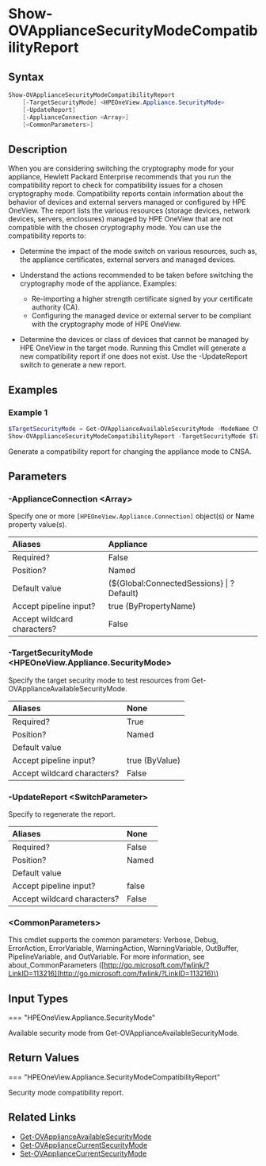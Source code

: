﻿---
description: Generate or show security mode compatability report. 
---

# Show-OVApplianceSecurityModeCompatibilityReport

## Syntax

```powershell
Show-OVApplianceSecurityModeCompatibilityReport
    [-TargetSecurityMode] <HPEOneView.Appliance.SecurityMode>
    [-UpdateReport]
    [-ApplianceConnection <Array>]
    [<CommonParameters>]
```

## Description

When you are considering switching the cryptography mode for your appliance, Hewlett Packard Enterprise recommends that you run the compatibility report to check for compatibility issues for a chosen cryptography mode. Compatibility reports contain information about the behavior of devices and external servers managed or configured by HPE OneView. The report lists the various resources (storage devices, network devices, servers, enclosures) managed by HPE OneView that are not compatible with the chosen cryptography mode. You can use the compatibility reports to:

*  Determine the impact of the mode switch on various resources, such as, the appliance certificates, external servers and managed devices. 
*  Understand the actions recommended to be taken before switching the cryptography mode of the appliance. Examples: 

    *  Re-importing a higher strength certificate signed by your certificate authority (CA).
    *  Configuring the managed device or external server to be compliant with the cryptography mode of HPE OneView.

*  Determine the devices or class of devices that cannot be managed by HPE OneView in the target mode. Running this Cmdlet will generate a new compatibility report if one does not exist. Use the -UpdateReport switch to generate a new report. 

## Examples

###  Example 1 

```powershell
$TargetSecurityMode = Get-OVApplianceAvailableSecurityMode -ModeName CNSA
Show-OVApplianceSecurityModeCompatibilityReport -TargetSecurityMode $TargetSecurityMode
```

Generate a compatibility report for changing the appliance mode to CNSA.

## Parameters

### -ApplianceConnection &lt;Array&gt;

Specify one or more `[HPEOneView.Appliance.Connection]` object(s) or Name property value(s).

| Aliases | Appliance |
| :--- | :--- |
| Required? | False |
| Position? | Named |
| Default value | (${Global:ConnectedSessions} &vert; ? Default) |
| Accept pipeline input? | true (ByPropertyName) |
| Accept wildcard characters? | False |

### -TargetSecurityMode &lt;HPEOneView.Appliance.SecurityMode&gt;

Specify the target security mode to test resources from Get-OVApplianceAvailableSecurityMode.

| Aliases | None |
| :--- | :--- |
| Required? | True |
| Position? | Named |
| Default value |  |
| Accept pipeline input? | true (ByValue) |
| Accept wildcard characters? | False |

### -UpdateReport &lt;SwitchParameter&gt;

Specify to regenerate the report.

| Aliases | None |
| :--- | :--- |
| Required? | False |
| Position? | Named |
| Default value |  |
| Accept pipeline input? | false |
| Accept wildcard characters? | False |

### &lt;CommonParameters&gt;

This cmdlet supports the common parameters: Verbose, Debug, ErrorAction, ErrorVariable, WarningAction, WarningVariable, OutBuffer, PipelineVariable, and OutVariable. For more information, see about\_CommonParameters \([http://go.microsoft.com/fwlink/?LinkID=113216](http://go.microsoft.com/fwlink/?LinkID=113216)\)

## Input Types

=== "HPEOneView.Appliance.SecurityMode"
 
Available security mode from Get-OVApplianceAvailableSecurityMode.
 

## Return Values

=== "HPEOneView.Appliance.SecurityModeCompatibilityReport"
 
Security mode compatibility report.
 

## Related Links

* [Get-OVApplianceAvailableSecurityMode](get-ovapplianceavailablesecuritymode.md)
* [Get-OVApplianceCurrentSecurityMode](get-ovappliancecurrentsecuritymode.md)
* [Set-OVApplianceCurrentSecurityMode](set-ovappliancecurrentsecuritymode.md)
